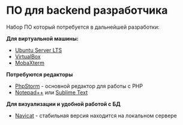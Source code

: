 # ПО для backend разработчика

Набор ПО который потребуется в дальнейшей разработки:

**Для виртуальной машины:**
- [Ubuntu Server LTS](https://www.ubuntu.com/download/server)
- [VirtualBox](https://www.virtualbox.org/)
- [MobaXterm](https://mobaxterm.mobatek.net/download.html)

**Потребуются редакторы**
- [PhpStorm](https://www.jetbrains.com/phpstorm/) - основной редактор для работы с PHP
- [Notepad++](https://notepad-plus-plus.org/) или [Sublime Text](https://www.sublimetext.com/)

**Для визуализации и удобной работой с БД**
- [Navicat](https://www.navicat.com/en/) - стабильная версия находится на локальном сервере